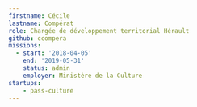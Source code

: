 ```yaml
---
firstname: Cécile
lastname: Compérat
role: Chargée de développement territorial Hérault
github: ccompera
missions:
  - start: '2018-04-05'
    end: '2019-05-31'
    status: admin
    employer: Ministère de la Culture
startups:
    - pass-culture
---
```

